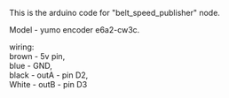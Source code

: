 This is the arduino code for "belt_speed_publisher" node.

Model - yumo encoder e6a2-cw3c.

wiring:  
brown - 5v pin,  
blue - GND,  
black - outA - pin D2,  
White - outB - pin D3
